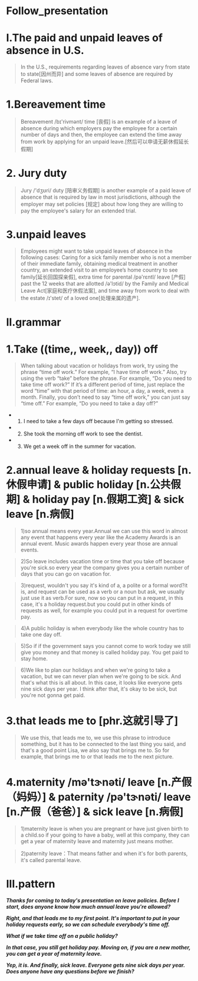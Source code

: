 # Follow_presentation

# I.The paid and unpaid leaves of absence in U.S.
> In the U.S., requirements regarding leaves of absence vary from state to state[因州而异] and some leaves of absence are required by Federal laws.

# 1.Bereavement time
> Bereavement /bɪ'rivmənt/ time [丧假] is an example of a leave of absence during which employers pay the employee for a certain number of days and then, the employee can extend the time away from work by applying for an unpaid leave.[然后可以申请无薪休假延长假期]

# 2. Jury duty 
> Jury /'dʒʊri/ duty [陪审义务假期] is another example of a paid leave of absence that is required by law in most jurisdictions, although the employer may set policies [规定] about how long they are willing to pay the employee's salary for an extended trial.

# 3.unpaid leaves
> Employees might want to take unpaid leaves of absence in the following cases: Caring for a sick family member who is not a member of their immediate family, obtaining medical treatment in another country, an extended visit to an employee’s home country to see family[延长回国探亲假], extra time for parental /pə'rɛntl/ leave [产假] past the 12 weeks that are allotted /ə'lɔtid/ by the Family and Medical Leave Act[家庭和医疗休假法案], and time away from work to deal with the estate /ɪ'stet/ of a loved one[处理亲属的遗产].

# II.grammar
# 1.Take ((time,, week,, day)) off
> When talking about vacation or holidays from work, try using the phrase “time off work.” For example, “I have time off work.” Also, try using the verb “take” before the phrase. For example, “Do you need to take time off work?” If it’s a different period of time, just replace the word “time” with that period of time: an hour, a day, a week, even a month. Finally, you don’t need to say “time off work,” you can just say “time off.” For example, “Do you need to take a day off?”

- 1. I need to take a few days off because I'm getting so stressed.

- 2. She took the morning off work to see the dentist.

- 3. We get a week off in the summer for vacation.

# 2.annual leave & holiday requests [n.休假申请] & public holiday [n.公共假期] & holiday pay [n.假期工资] & sick leave [n.病假]
> 1)so annual means every year.Annual we can use this word in almost any event that happens every year like the Academy Awards is an annual event. Music awards happen every year those are annual events.

> 2)So leave includes vacation time or time that you take off because you're sick.so every year the company gives you a certain number of days that you can go on vacation for.

> 3)request, wouldn't you say it's kind of a, a polite or a formal word?it is, and request can be used as a verb or a noun but ask, we usually just use it as verb.For sure, now so you can put in a request, in this case, it's a holiday request.but you could put in other kinds of requests as well, for example you could put in a request for overtime pay.

> 4)A public holiday is when everybody like the whole country has to take one day off.

> 5)So if if the government says you cannot come to work today we still give you money and that money is called holiday pay. You get paid to stay home.

> 6)We like to plan our holidays and when we're going to take a vacation, but we can never plan when we're going to be sick. And that's what this is all about. In this case, it looks like everyone gets nine sick days per year. I think after that, it's okay to be sick, but you're not gonna get paid.

# 3.that leads me to [phr.这就引导了]
> We use this, that leads me to, we use this phrase to introduce something, but it has to be connected to the last thing you said, and that's a good point Lisa, we also say that brings me to. So for example, that brings me to or that leads me to the next picture.

# 4.maternity /mə'tɝnəti/ leave [n.产假（妈妈）] &  paternity /pə'tɝnəti/ leave [n.产假（爸爸）] & sick leave [n.病假]
> 1)maternity leave is when you are pregnant or have just given birth to a child.so if your going to have a baby, well at this company, they can get a year of maternity leave and maternity just means mother.

> 2)paternity leave：That means father and when it's for both parents, it's called parental leave.

# III.pattern
***Thanks for coming to today's presentation on leave policies. Before I start, does anyone know how much annual leave you're allowed?***

***Right, and that leads me to my first point. It's important to put in your holiday requests early, so we can schedule everybody's time off.***

***What if we take time off on a public holiday?***

***In that case, you still get holiday pay. Moving on, if you are a new mother, you can get a year of maternity leave.***

***Yep, it is. And finally, sick leave. Everyone gets nine sick days per year. Does anyone have any questions before we finish?***











